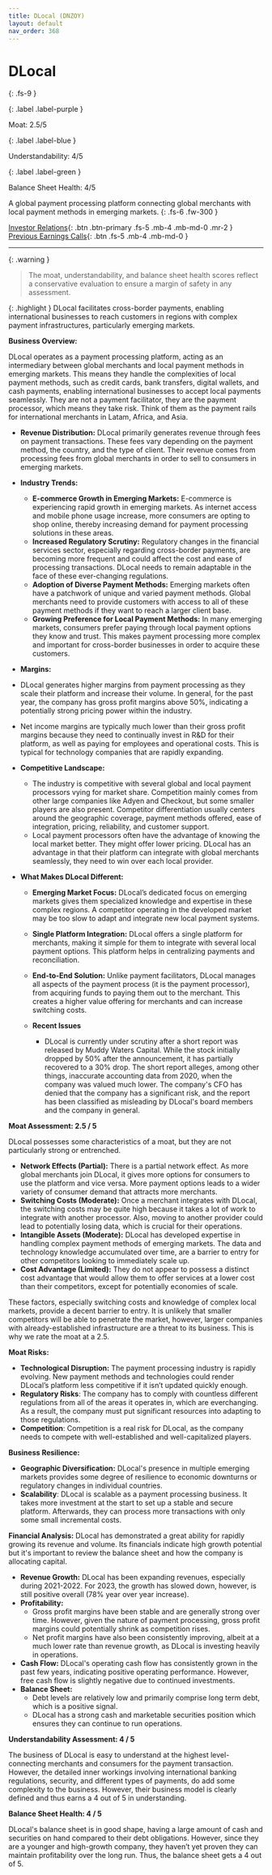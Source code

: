 ```yaml
---
title: DLocal (DNZOY)
layout: default
nav_order: 368
---
```


# DLocal
{: .fs-9 }

{: .label .label-purple }

Moat: 2.5/5

{: .label .label-blue }

Understandability: 4/5

{: .label .label-green }

Balance Sheet Health: 4/5

A global payment processing platform connecting global merchants with local payment methods in emerging markets.
{: .fs-6 .fw-300 }

[Investor Relations](https://www.google.com/search?q=DNZOY+investor+relations){: .btn .btn-primary .fs-5 .mb-4 .mb-md-0 .mr-2 }
[Previous Earnings Calls](https://discountingcashflows.com/company/DNZOY/transcripts/){: .btn .fs-5 .mb-4 .mb-md-0 }

---

{: .warning }
>The moat, understandability, and balance sheet health scores reflect a conservative evaluation to ensure a margin of safety in any assessment.



{: .highlight }
DLocal facilitates cross-border payments, enabling international businesses to reach customers in regions with complex payment infrastructures, particularly emerging markets.

**Business Overview:**

DLocal operates as a payment processing platform, acting as an intermediary between global merchants and local payment methods in emerging markets. This means they handle the complexities of local payment methods, such as credit cards, bank transfers, digital wallets, and cash payments, enabling international businesses to accept local payments seamlessly. They are not a payment facilitator, they are the payment processor, which means they take risk. Think of them as the payment rails for international merchants in Latam, Africa, and Asia.

*   **Revenue Distribution:** DLocal primarily generates revenue through fees on payment transactions. These fees vary depending on the payment method, the country, and the type of client. Their revenue comes from processing fees from global merchants in order to sell to consumers in emerging markets.
*   **Industry Trends:**
    *   **E-commerce Growth in Emerging Markets:** E-commerce is experiencing rapid growth in emerging markets. As internet access and mobile phone usage increase, more consumers are opting to shop online, thereby increasing demand for payment processing solutions in these areas.
    *   **Increased Regulatory Scrutiny:** Regulatory changes in the financial services sector, especially regarding cross-border payments, are becoming more frequent and could affect the cost and ease of processing transactions. DLocal needs to remain adaptable in the face of these ever-changing regulations.
    *   **Adoption of Diverse Payment Methods:** Emerging markets often have a patchwork of unique and varied payment methods. Global merchants need to provide customers with access to all of these payment methods if they want to reach a larger client base.
    *   **Growing Preference for Local Payment Methods:** In many emerging markets, consumers prefer paying through local payment options they know and trust. This makes payment processing more complex and important for cross-border businesses in order to acquire these customers.

*   **Margins:**
   * DLocal generates higher margins from payment processing as they scale their platform and increase their volume. In general, for the past year, the company has gross profit margins above 50%, indicating a potentially strong pricing power within the industry.
   * Net income margins are typically much lower than their gross profit margins because they need to continually invest in R&D for their platform, as well as paying for employees and operational costs. This is typical for technology companies that are rapidly expanding.
*   **Competitive Landscape:**
    *  The industry is competitive with several global and local payment processors vying for market share. Competition mainly comes from other large companies like Adyen and Checkout, but some smaller players are also present. Competitor differentiation usually centers around the geographic coverage, payment methods offered, ease of integration, pricing, reliability, and customer support.
    * Local payment processors often have the advantage of knowing the local market better. They might offer lower pricing. DLocal has an advantage in that their platform can integrate with global merchants seamlessly, they need to win over each local provider.

*  **What Makes DLocal Different:**
     *   **Emerging Market Focus:** DLocal’s dedicated focus on emerging markets gives them specialized knowledge and expertise in these complex regions. A competitor operating in the developed market may be too slow to adapt and integrate new local payment systems.
     *   **Single Platform Integration:** DLocal offers a single platform for merchants, making it simple for them to integrate with several local payment options. This platform helps in centralizing payments and reconciliation.
     *   **End-to-End Solution:** Unlike payment facilitators, DLocal manages all aspects of the payment process (it is the payment processor), from acquiring funds to paying them out to the merchant. This creates a higher value offering for merchants and can increase switching costs. 
  
   * **Recent Issues**
      * DLocal is currently under scrutiny after a short report was released by Muddy Waters Capital. While the stock initially dropped by 50% after the announcement, it has partially recovered to a 30% drop. The short report alleges, among other things, inaccurate accounting data from 2020, when the company was valued much lower. The company's CFO has denied that the company has a significant risk, and the report has been classified as misleading by DLocal's board members and the company in general.

**Moat Assessment: 2.5 / 5**

DLocal possesses some characteristics of a moat, but they are not particularly strong or entrenched.
*   **Network Effects (Partial):** There is a partial network effect. As more global merchants join DLocal, it gives more options for consumers to use the platform and vice versa. More payment options leads to a wider variety of consumer demand that attracts more merchants.
*   **Switching Costs (Moderate):** Once a merchant integrates with DLocal, the switching costs may be quite high because it takes a lot of work to integrate with another processor. Also, moving to another provider could lead to potentially losing data, which is crucial for their operations.
*  **Intangible Assets (Moderate):** DLocal has developed expertise in handling complex payment methods of emerging markets. The data and technology knowledge accumulated over time, are a barrier to entry for other competitors looking to immediately scale up.
* **Cost Advantage (Limited):** They do not appear to possess a distinct cost advantage that would allow them to offer services at a lower cost than their competitors, except for potentially economies of scale.

These factors, especially switching costs and knowledge of complex local markets, provide a decent barrier to entry. It is unlikely that smaller competitors will be able to penetrate the market, however, larger companies with already-established infrastructure are a threat to its business. This is why we rate the moat at a 2.5.

**Moat Risks:**

*   **Technological Disruption:** The payment processing industry is rapidly evolving. New payment methods and technologies could render DLocal’s platform less competitive if it isn’t updated quickly enough.
*  **Regulatory Risks**: The company has to comply with countless different regulations from all of the areas it operates in, which are everchanging. As a result, the company must put significant resources into adapting to those regulations.
*  **Competition**: Competition is a real risk for DLocal, as the company needs to compete with well-established and well-capitalized players.

**Business Resilience:**

*   **Geographic Diversification:** DLocal's presence in multiple emerging markets provides some degree of resilience to economic downturns or regulatory changes in individual countries.
*  **Scalability**: DLocal is scalable as a payment processing business. It takes more investment at the start to set up a stable and secure platform. Afterwards, they can process more transactions with only some small incremental costs.

**Financial Analysis:**
DLocal has demonstrated a great ability for rapidly growing its revenue and volume. Its financials indicate high growth potential but it's important to review the balance sheet and how the company is allocating capital.

*   **Revenue Growth:** DLocal has been expanding revenues, especially during 2021-2022. For 2023, the growth has slowed down, however, is still positive overall (78% year over year increase).
*   **Profitability:**
    *   Gross profit margins have been stable and are generally strong over time. However, given the nature of payment processing, gross profit margins could potentially shrink as competition rises.
    * Net profit margins have also been consistently improving, albeit at a much lower rate than revenue growth, as DLocal is investing heavily in operations.
*   **Cash Flow:** DLocal's operating cash flow has consistently grown in the past few years, indicating positive operating performance. However, free cash flow is slightly negative due to continued investments.
*   **Balance Sheet:**
    *  Debt levels are relatively low and primarily comprise long term debt, which is a positive signal.
    * DLocal has a strong cash and marketable securities position which ensures they can continue to run operations.

**Understandability Assessment: 4 / 5**

The business of DLocal is easy to understand at the highest level-connecting merchants and consumers for the payment transaction. However, the detailed inner workings involving international banking regulations, security, and different types of payments, do add some complexity to the business. However, their business model is clearly defined and thus earns a 4 out of 5 in understanding.

**Balance Sheet Health: 4 / 5**

DLocal's balance sheet is in good shape, having a large amount of cash and securities on hand compared to their debt obligations. However, since they are a younger and high-growth company, they haven’t yet proven they can maintain profitability over the long run. Thus, the balance sheet gets a 4 out of 5.

